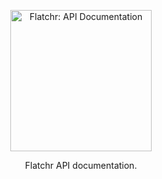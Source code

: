 <p align="center">
  <img src="https://flatchr.github.io/slate/images/logo-73c3ee28.png" alt="Flatchr: API Documentation" width="226">
</p>

<p align="center">Flatchr API documentation.</p>
